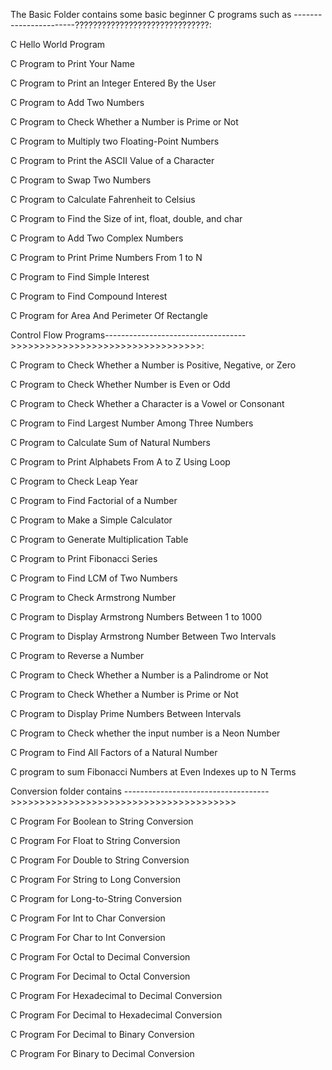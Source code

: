 The Basic Folder contains some basic beginner C programs such as -----------------------??????????????????????????????:

C Hello World Program

C Program to Print Your Name 

C Program to Print an Integer Entered By the User

C Program to Add Two Numbers

C Program to Check Whether a Number is Prime or Not

C Program to Multiply two Floating-Point Numbers 

C Program to Print the ASCII Value of a Character

C Program to Swap Two Numbers

C Program to Calculate Fahrenheit to Celsius

C Program to Find the Size of int, float, double, and char

C Program to Add Two Complex Numbers 

C Program to Print Prime Numbers From 1 to N 

C Program to Find Simple Interest

C Program to Find Compound Interest

C Program for Area And Perimeter Of Rectangle 

Control Flow Programs----------------------------------->>>>>>>>>>>>>>>>>>>>>>>>>>>>>>>>>:

C Program to Check Whether a Number is Positive, Negative, or Zero

C Program to Check Whether Number is Even or Odd

C Program to Check Whether a Character is a Vowel or Consonant 

C Program to Find Largest Number Among Three Numbers

C Program to Calculate Sum of Natural Numbers 

C Program to Print Alphabets From A to Z Using Loop

C Program to Check Leap Year

C Program to Find Factorial of a Number

C Program to Make a Simple Calculator 

C Program to Generate Multiplication Table 

C Program to Print Fibonacci Series

C Program to Find LCM of Two Numbers

C Program to Check Armstrong Number

C Program to Display Armstrong Numbers Between 1 to 1000 

C Program to Display Armstrong Number Between Two Intervals 

C Program to Reverse a Number

C Program to Check Whether a Number is a Palindrome or Not 

C Program to Check Whether a Number is Prime or Not

C Program to Display Prime Numbers Between Intervals

C Program to Check whether the input number is a Neon Number

C Program to Find All Factors of a Natural Number

C program to sum Fibonacci Numbers at Even Indexes up to N Terms 


Conversion folder contains ------------------------------------>>>>>>>>>>>>>>>>>>>>>>>>>>>>>>>>>>>>>>>

C Program For Boolean to String Conversion 

C Program For Float to String Conversion

C Program For Double to String Conversion 

C Program For String to Long Conversion

C Program for Long-to-String Conversion

C Program For Int to Char Conversion 

C Program For Char to Int Conversion 

C Program For Octal to Decimal Conversion 

C Program For Decimal to Octal Conversion

C Program For Hexadecimal to Decimal Conversion 

C Program For Decimal to Hexadecimal Conversion 

C Program For Decimal to Binary Conversion 

C Program For Binary to Decimal Conversion





